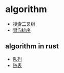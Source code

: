 # algorithm
* [搜索二叉树](https://github.com/elvin-du/algorithm/edit/master/BinarySearchTree.go)
* [冒泡排序](./BubbleSort.go)

## algorithm in rust

* [队列](https://github.com/elvin-du/algorithm/blob/master/queue.rs)
* [链表]()
